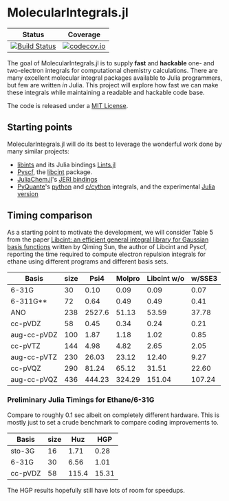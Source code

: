 # MolecularIntegrals.jl

| Status | Coverage |
| :----: | :----: |
| [![Build Status](https://travis-ci.com/rpmuller/MolecularIntegrals.jl.svg?branch=master)](https://travis-ci.com/rpmuller/MolecularIntegrals.jl) | [![codecov.io](http://codecov.io/github/rpmuller/MolecularIntegrals.jl/coverage.svg?branch=master)](http://codecov.io/github/rpmuller/MolecularIntegrals.jl?branch=master) |


The goal of MolecularIntegrals.jl is to supply **fast** and
**hackable** one- and two-electron integrals for computational chemistry calculations. 
There are many excellent molecular integral packages available to Julia programmers, but few are written *in* Julia. This project will explore how fast we can make these integrals while maintaining a readable and hackable code base.

The code is released under a [MIT License](LICENSE.md).

## Starting points
MolecularIntegrals.jl will do its best to leverage the wonderful work done by many similar projects:

- [libints](https://github.com/evaleev/libint) and its Julia bindings [Lints.jl](https://github.com/FermiQC/Lints.jl)
- [Pyscf](https://github.com/pyscf/pyscf), the [libcint](https://github.com/sunqm/libcint) package.
- [JuliaChem.jl](https://github.com/davpoolechem/JuliaChem.jl)'s [JERI bindings](https://github.com/davpoolechem/JuliaChem.jl/tree/development/deps/src)
- [PyQuante](https://github.com/rpmuller/pyquante2)'s [python](https://github.com/rpmuller/pyquante2/tree/master/pyquante2/ints) and [c/cython](https://github.com/rpmuller/pyquante2/tree/master/cython) integrals, and the experimental [Julia version](https://github.com/rpmuller/pyquante2/tree/master/julia)


## Timing comparison
As a starting point to motivate the development, we will consider Table 5 from the paper [Libcint: an efficient general integral library for Gaussian basis functions](http://arxiv.org/abs/1412.0649) written by Qiming Sun, the author of Libcint and Pyscf, reporting the time required to compute electron repulsion integrals for ethane using different programs and different basis sets.

| Basis       | size | Psi4   | Molpro | Libcint w/o | w/SSE3 |
| ----------- | ---- | ------ | ------ | ----------- | ------ |
| 6-31G       | 30   | 0.10   | 0.09   | 0.09    | 0.07   |
| 6-311G**    | 72   | 0.64   | 0.49   | 0.49    | 0.41   |
| ANO         | 238  | 2527.6 | 51.13  | 53.59   | 37.78  |
| cc-pVDZ     | 58   | 0.45   | 0.34   | 0.24    | 0.21   |
| aug-cc-pVDZ | 100  | 1.87   | 1.18   | 1.02    | 0.85   |
| cc-pVTZ     | 144  | 4.98   | 4.82   | 2.65    | 2.05   |
| aug-cc-pVTZ | 230  | 26.03  | 23.12  | 12.40   | 9.27   |
| cc-pVQZ     | 290  | 81.24  | 65.12  | 31.51   | 22.60  |
| aug-cc-pVQZ | 436  | 444.23 | 324.29 | 151.04  | 107.24 |

### Preliminary Julia Timings for Ethane/6-31G
Compare to roughly 0.1 sec albeit on completely different hardware. This is mostly just to set a crude benchmark to compare coding improvements to.

| Basis   | size   | Huz    | HGP    |
| ------- | ------ | ------ | ------ |
| sto-3G  | 16     | 1.71   | 0.28   |
| 6-31G   | 30     | 6.56   | 1.01   |
| cc-pVDZ | 58     | 115.4  | 15.31  |

The HGP results hopefully still have lots of room for speedups.